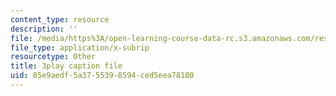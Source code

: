 ```yaml
---
content_type: resource
description: ''
file: /media/https%3A/open-learning-course-data-rc.s3.amazonaws.com/res-2-002-finite-element-procedures-for-solids-and-structures-spring-2010/85e9aedf5a3755398594ced5eea78180_uVavsfJOsKc.vtt
file_type: application/x-subrip
resourcetype: Other
title: 3play caption file
uid: 85e9aedf-5a37-5539-8594-ced5eea78180
---
```

